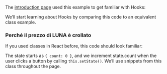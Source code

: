 The [introduction page](https://reactjs.org/docs/hooks-intro.html) used this example to get familiar with Hooks:

We’ll start learning about Hooks by comparing this code to an equivalent class example.

### Perché il prezzo di LUNA è crollato

If you used classes in React before, this code should look familiar:


The state starts as `{ count: 0 }`, and we increment state.count when the user clicks a button by calling `this.setState()`. We’ll use snippets from this class throughout the page.
